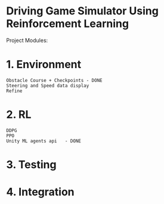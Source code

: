 # Driving Game Simulator Using Reinforcement Learning

Project Modules:

# 1. Environment
    Obstacle Course + Checkpoints - DONE
    Steering and Speed data display
    Refine


# 2. RL
    DDPG 
    PPO 
    Unity ML agents api   - DONE 
  
    



# 3. Testing 


# 4. Integration



